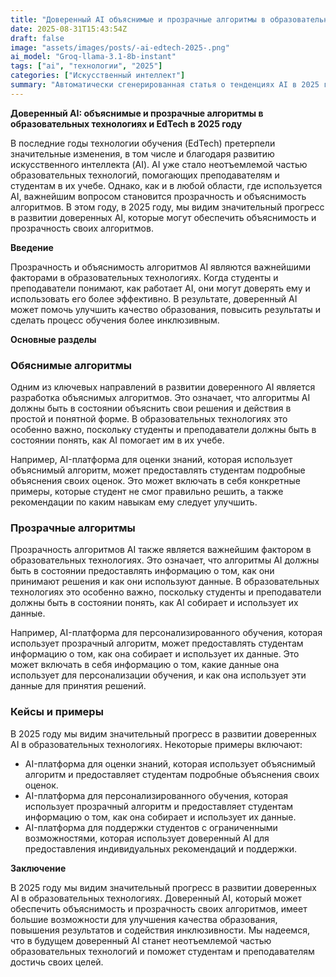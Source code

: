 ```yaml
---
title: "Доверенный AI объяснимые и прозрачные алгоритмы в образовательных технологиях и EdTech в 2025 году"
date: 2025-08-31T15:43:54Z
draft: false
image: "assets/images/posts/-ai-edtech-2025-.png"
ai_model: "Groq-llama-3.1-8b-instant"
tags: ["ai", "технологии", "2025"]
categories: ["Искусственный интеллект"]
summary: "Автоматически сгенерированная статья о тенденциях AI в 2025 году"
---
```


**Доверенный AI: объяснимые и прозрачные алгоритмы в образовательных технологиях и EdTech в 2025 году**

В последние годы технологии обучения (EdTech) претерпели значительные изменения, в том числе и благодаря развитию искусственного интеллекта (AI). AI уже стало неотъемлемой частью образовательных технологий, помогающих преподавателям и студентам в их учебе. Однако, как и в любой области, где используется AI, важнейшим вопросом становится прозрачность и объяснимость алгоритмов. В этом году, в 2025 году, мы видим значительный прогресс в развитии доверенных AI, которые могут обеспечить объяснимость и прозрачность своих алгоритмов.

**Введение**

Прозрачность и объяснимость алгоритмов AI являются важнейшими факторами в образовательных технологиях. Когда студенты и преподаватели понимают, как работает AI, они могут доверять ему и использовать его более эффективно. В результате, доверенный AI может помочь улучшить качество образования, повысить результаты и сделать процесс обучения более инклюзивным.

**Основные разделы**

### **Обяснимые алгоритмы**

Одним из ключевых направлений в развитии доверенного AI является разработка объяснимых алгоритмов. Это означает, что алгоритмы AI должны быть в состоянии объяснить свои решения и действия в простой и понятной форме. В образовательных технологиях это особенно важно, поскольку студенты и преподаватели должны быть в состоянии понять, как AI помогает им в их учебе.

Например, AI-платформа для оценки знаний, которая использует объяснимый алгоритм, может предоставлять студентам подробные объяснения своих оценок. Это может включать в себя конкретные примеры, которые студент не смог правильно решить, а также рекомендации по каким навыкам ему следует улучшить.

### **Прозрачные алгоритмы**

Прозрачность алгоритмов AI также является важнейшим фактором в образовательных технологиях. Это означает, что алгоритмы AI должны быть в состоянии предоставлять информацию о том, как они принимают решения и как они используют данные. В образовательных технологиях это особенно важно, поскольку студенты и преподаватели должны быть в состоянии понять, как AI собирает и использует их данные.

Например, AI-платформа для персонализированного обучения, которая использует прозрачный алгоритм, может предоставлять студентам информацию о том, как она собирает и использует их данные. Это может включать в себя информацию о том, какие данные она использует для персонализации обучения, и как она использует эти данные для принятия решений.

### **Кейсы и примеры**

В 2025 году мы видим значительный прогресс в развитии доверенных AI в образовательных технологиях. Некоторые примеры включают:

*   AI-платформа для оценки знаний, которая использует объяснимый алгоритм и предоставляет студентам подробные объяснения своих оценок.
*   AI-платформа для персонализированного обучения, которая использует прозрачный алгоритм и предоставляет студентам информацию о том, как она собирает и использует их данные.
*   AI-платформа для поддержки студентов с ограниченными возможностями, которая использует доверенный AI для предоставления индивидуальных рекомендаций и поддержки.

**Заключение**

В 2025 году мы видим значительный прогресс в развитии доверенных AI в образовательных технологиях. Доверенный AI, который может обеспечить объяснимость и прозрачность своих алгоритмов, имеет большие возможности для улучшения качества образования, повышения результатов и содействия инклюзивности. Мы надеемся, что в будущем доверенный AI станет неотъемлемой частью образовательных технологий и поможет студентам и преподавателям достичь своих целей.
